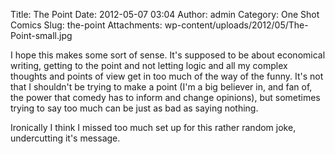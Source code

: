 Title: The Point
Date: 2012-05-07 03:04
Author: admin
Category: One Shot Comics
Slug: the-point
Attachments: wp-content/uploads/2012/05/The-Point-small.jpg

I hope this makes some sort of sense. It's supposed to be about
economical writing, getting to the point and not letting logic and all
my complex thoughts and points of view get in too much of the way of the
funny. It's not that I shouldn't be trying to make a point (I'm a big
believer in, and fan of, the power that comedy has to inform and change
opinions), but sometimes trying to say too much can be just as bad as
saying nothing.

Ironically I think I missed too much set up for this rather random joke,
undercutting it's message.
